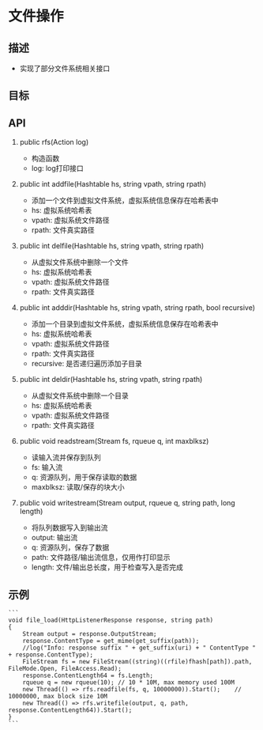 # 文件操作

## 描述
- 实现了部分文件系统相关接口

## 目标

## API
1. public rfs(Action<string> log)
    - 构造函数
    - log: log打印接口

2. public int addfile(Hashtable hs, string vpath, string rpath)
    - 添加一个文件到虚拟文件系统，虚拟系统信息保存在哈希表中
    - hs: 虚拟系统哈希表
    - vpath: 虚拟系统文件路径
    - rpath: 文件真实路径

3. public int delfile(Hashtable hs, string vpath, string rpath)
    - 从虚拟文件系统中删除一个文件
    - hs: 虚拟系统哈希表
    - vpath: 虚拟系统文件路径
    - rpath: 文件真实路径

4. public int adddir(Hashtable hs, string vpath, string rpath, bool recursive)
    - 添加一个目录到虚拟文件系统，虚拟系统信息保存在哈希表中
    - hs: 虚拟系统哈希表
    - vpath: 虚拟系统文件路径
    - rpath: 文件真实路径
    - recursive: 是否递归遍历添加子目录

5. public int deldir(Hashtable hs, string vpath, string rpath)
    - 从虚拟文件系统中删除一个目录
    - hs: 虚拟系统哈希表
    - vpath: 虚拟系统文件路径
    - rpath: 文件真实路径

6. public void readstream(Stream fs, rqueue q, int maxblksz)
    - 读输入流并保存到队列
    - fs: 输入流
    - q: 资源队列，用于保存读取的数据
    - maxblksz: 读取/保存的块大小

7. public void writestream(Stream output, rqueue q, string path, long length)
    - 将队列数据写入到输出流
    - output: 输出流
    - q: 资源队列，保存了数据
    - path: 文件路径/输出流信息，仅用作打印显示
    - length: 文件/输出总长度，用于检查写入是否完成


## 示例
    ```
    void file_load(HttpListenerResponse response, string path)
    {
        Stream output = response.OutputStream;
        response.ContentType = get_mime(get_suffix(path));
        //log("Info: response suffix " + get_suffix(uri) + " ContentType " + response.ContentType);
        FileStream fs = new FileStream((string)((rfile)fhash[path]).path, FileMode.Open, FileAccess.Read);
        response.ContentLength64 = fs.Length;
        rqueue q = new rqueue(10); // 10 * 10M, max memory used 100M
        new Thread(() => rfs.readfile(fs, q, 10000000)).Start();    // 10000000, max block size 10M
        new Thread(() => rfs.writefile(output, q, path, response.ContentLength64)).Start();
    }
    ```